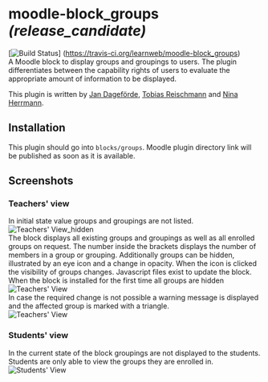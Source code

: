 # moodle-block_groups *(release_candidate)* 
[![Build Status](https://travis-ci.org/learnweb/moodle-block_groups.svg?branch=master)]
(https://travis-ci.org/learnweb/moodle-block_groups)</br>
A Moodle block to display groups and groupings to users. The plugin differentiates between the capability rights of users
to evaluate the appropriate amount of information to be displayed.

This plugin is written by [Jan Dageförde](https://github.com/Dagefoerde), [Tobias Reischmann](https://github.com/tobiasreischmann) and [Nina Herrmann](https://github.com/NinaHerrmann).



## Installation
This plugin should go into `blocks/groups`. Moodle plugin directory link will be published as soon as it is available.

## Screenshots

### Teachers' view
In initial state value groups and groupings are not listed.</br>
![Teachers' View_hidden](https://cloud.githubusercontent.com/assets/18289780/14320600/fa2933aa-fc15-11e5-9e91-5129e7f37f4f.png)</br>
The block displays all existing groups and groupings as well as all enrolled groups on request.
The number inside the brackets displays the number of members in a group or grouping.
Additionally groups can be hidden, illustrated by an eye icon and a change in opacity.
When the icon is clicked the visibility of groups changes. Javascript files exist to update the block.
When the block is installed for the first time all groups are hidden</br>
![Teachers' View](https://cloud.githubusercontent.com/assets/18289780/15298723/0871071c-1ba1-11e6-8fc9-2b0b1d58aaaf.png)</br>
In case the required change is not possible a warning message is displayed and the affected group is marked with a triangle.</br>
![Teachers' View](https://cloud.githubusercontent.com/assets/18289780/15849889/21be9d4c-2c95-11e6-967b-8daac7140892.png)

### Students' view
In the current state of the block groupings are not displayed to the students.</br>
Students are only able to view the groups they are enrolled in.</br>
![Students' View](https://cloud.githubusercontent.com/assets/18289780/14318694/6bcaae1a-fc0e-11e5-822b-75e5b45316d5.png)



